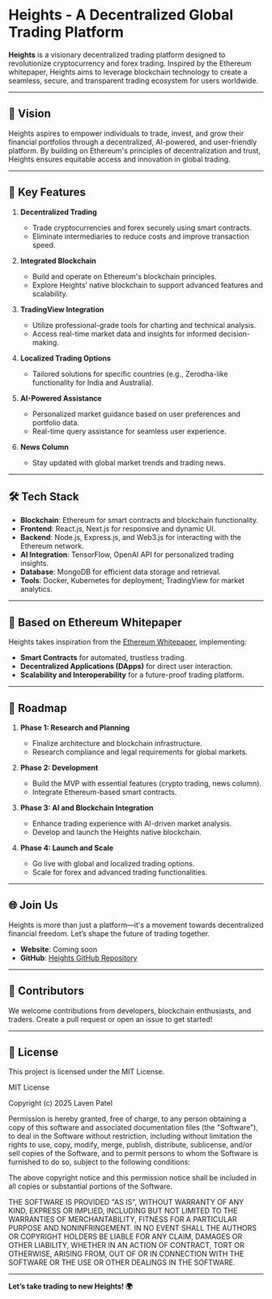 # Heights - A Decentralized Global Trading Platform

**Heights** is a visionary decentralized trading platform designed to revolutionize cryptocurrency and forex trading. Inspired by the Ethereum whitepaper, Heights aims to leverage blockchain technology to create a seamless, secure, and transparent trading ecosystem for users worldwide.

---

## 🚀 Vision  
Heights aspires to empower individuals to trade, invest, and grow their financial portfolios through a decentralized, AI-powered, and user-friendly platform. By building on Ethereum's principles of decentralization and trust, Heights ensures equitable access and innovation in global trading.

---

## 🌟 Key Features  
1. **Decentralized Trading**  
   - Trade cryptocurrencies and forex securely using smart contracts.  
   - Eliminate intermediaries to reduce costs and improve transaction speed.  

2. **Integrated Blockchain**  
   - Build and operate on Ethereum's blockchain principles.  
   - Explore Heights’ native blockchain to support advanced features and scalability.  

3. **TradingView Integration**  
   - Utilize professional-grade tools for charting and technical analysis.  
   - Access real-time market data and insights for informed decision-making.  

4. **Localized Trading Options**  
   - Tailored solutions for specific countries (e.g., Zerodha-like functionality for India and Australia).  

5. **AI-Powered Assistance**  
   - Personalized market guidance based on user preferences and portfolio data.  
   - Real-time query assistance for seamless user experience.  

6. **News Column**  
   - Stay updated with global market trends and trading news.  

---

## 🛠️ Tech Stack  
- **Blockchain**: Ethereum for smart contracts and blockchain functionality.  
- **Frontend**: React.js, Next.js for responsive and dynamic UI.  
- **Backend**: Node.js, Express.js, and Web3.js for interacting with the Ethereum network.  
- **AI Integration**: TensorFlow, OpenAI API for personalized trading insights.  
- **Database**: MongoDB for efficient data storage and retrieval.  
- **Tools**: Docker, Kubernetes for deployment; TradingView for market analytics.  

---

## 📖 Based on Ethereum Whitepaper  
Heights takes inspiration from the [Ethereum Whitepaper](https://ethereum.org/en/whitepaper/), implementing:  
- **Smart Contracts** for automated, trustless trading.  
- **Decentralized Applications (DApps)** for direct user interaction.  
- **Scalability and Interoperability** for a future-proof trading platform.  

---

## 🚧 Roadmap  
1. **Phase 1: Research and Planning**  
   - Finalize architecture and blockchain infrastructure.  
   - Research compliance and legal requirements for global markets.  

2. **Phase 2: Development**  
   - Build the MVP with essential features (crypto trading, news column).  
   - Integrate Ethereum-based smart contracts.  

3. **Phase 3: AI and Blockchain Integration**  
   - Enhance trading experience with AI-driven market analysis.  
   - Develop and launch the Heights native blockchain.  

4. **Phase 4: Launch and Scale**  
   - Go live with global and localized trading options.  
   - Scale for forex and advanced trading functionalities.  

---

## 🌐 Join Us  
Heights is more than just a platform—it's a movement towards decentralized financial freedom. Let’s shape the future of trading together.  

- **Website**: Coming soon  
- **GitHub**: [Heights GitHub Repository](https://github.com/Swigstan1810)  


---

## 🤝 Contributors  
We welcome contributions from developers, blockchain enthusiasts, and traders. Create a pull request or open an issue to get started!  

---

## 📜 License  
This project is licensed under the MIT License. 

MIT License

Copyright (c) 2025 Laven Patel

Permission is hereby granted, free of charge, to any person obtaining a copy
of this software and associated documentation files (the \"Software\"), to deal
in the Software without restriction, including without limitation the rights
to use, copy, modify, merge, publish, distribute, sublicense, and/or sell
copies of the Software, and to permit persons to whom the Software is
furnished to do so, subject to the following conditions:

The above copyright notice and this permission notice shall be included in all
copies or substantial portions of the Software.

THE SOFTWARE IS PROVIDED \"AS IS\", WITHOUT WARRANTY OF ANY KIND, EXPRESS OR
IMPLIED, INCLUDING BUT NOT LIMITED TO THE WARRANTIES OF MERCHANTABILITY,
FITNESS FOR A PARTICULAR PURPOSE AND NONINFRINGEMENT. IN NO EVENT SHALL THE
AUTHORS OR COPYRIGHT HOLDERS BE LIABLE FOR ANY CLAIM, DAMAGES OR OTHER
LIABILITY, WHETHER IN AN ACTION OF CONTRACT, TORT OR OTHERWISE, ARISING FROM,
OUT OF OR IN CONNECTION WITH THE SOFTWARE OR THE USE OR OTHER DEALINGS IN THE
SOFTWARE.

---

**Let’s take trading to new Heights! 🌍**
